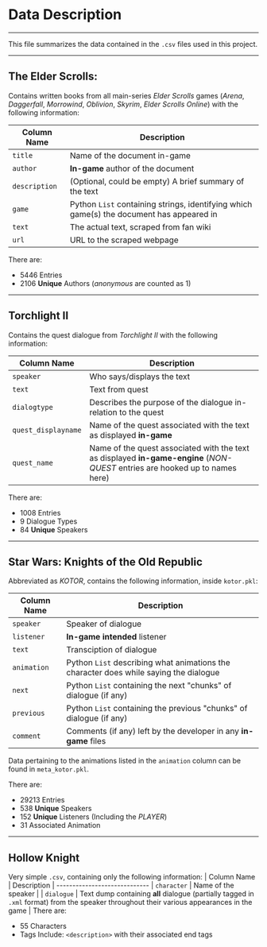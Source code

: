 # Data Description
***
This file summarizes the data contained in the `.csv` files used in this project.
***
## The Elder Scrolls:
Contains written books from all main-series _Elder Scrolls_ games (_Arena_, _Daggerfall_, _Morrowind_, _Oblivion_, _Skyrim_, _Elder Scrolls Online_) with the following information:

| Column Name | Description |
| ----------- | ----------- |
| `title` | Name of the document in-game |
| `author` | **In-game** author of the document |
| `description` | (Optional, could be empty) A brief summary of the text |
| `game` | Python `List` containing strings, identifying which game(s) the document has appeared in |
| `text` | The actual text, scraped from fan wiki |
| `url` | URL to the scraped webpage |
    
There are:
- 5446 Entries
- 2106 **Unique** Authors (_anonymous_ are counted as 1)
***
## Torchlight II
Contains the quest dialogue from _Torchlight II_ with the following information:

| Column Name | Description |
| ----------- | ----------- |
| `speaker` | Who says/displays the text |
| `text` | Text from quest |
| `dialogtype` | Describes the purpose of the dialogue in-relation to the quest |
| `quest_displayname` | Name of the quest associated with the text as displayed **in-game** |
| `quest_name` | Name of the quest associated with the text as displayed **in-game-engine** (_NON-QUEST_ entries are hooked up to names here)|

There are:
- 1008 Entries
- 9 Dialogue Types
- 84 **Unique** Speakers
***
## Star Wars: Knights of the Old Republic
Abbreviated as _KOTOR_, contains the following information, inside `kotor.pkl`:

| Column Name | Description |
| ----------- | ----------- |
| `speaker` | Speaker of dialogue |
| `listener` | **In-game intended** listener |
| `text` | Transciption of dialogue |
| `animation` | Python `List` describing what animations the character does while saying the dialogue |
| `next` | Python `List` containing the next "chunks" of dialogue (if any) |
| `previous` | Python `List` containing the previous "chunks" of dialogue (if any) |
| `comment` | Comments (if any) left by the developer in any **in-game** files|

Data pertaining to the animations listed in the `animation` column can be found in `meta_kotor.pkl`.

There are:
- 29213 Entries
- 538 **Unique** Speakers
- 152 **Unique** Listeners (Including the _PLAYER_)
- 31 Associated Animation
***
## Hollow Knight
Very simple `.csv`, containing only the following information:
    | Column Name | Description |
    -----------------------------
    | `character` | Name of the speaker |
    | `dialogue` | Text dump containing **all** dialogue (partially tagged in `.xml` format) from the speaker throughout their various appearances in the game |
There are:
- 55 Characters
- Tags Include: `<description>` with their associated end tags
